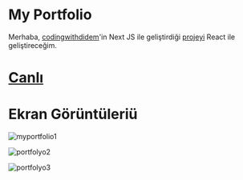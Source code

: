 # My Portfolio

Merhaba, [codingwithdidem](https://www.youtube.com/channel/UCfGXEo2uCkVqcIqkIaFNGcA)'in Next JS ile geliştirdiği [projeyi](https://www.youtube.com/watch?v=YWMpga5Ax7A) React ile geliştireceğim.

# [Canlı](https://ahmetosmn.netlify.app/)

# Ekran Görüntüleriü

![myportfolio1](https://user-images.githubusercontent.com/44196434/160198930-3018a30d-56b5-42a4-af9a-6e88d764aec9.png)

![portfolyo2](https://user-images.githubusercontent.com/44196434/160258195-df6a76a6-cf1e-4cc1-bfc9-af1f9204c642.png)

![portfolyo3](https://user-images.githubusercontent.com/44196434/160258197-4e316772-cf1c-4bae-9616-563268ad3586.png)
